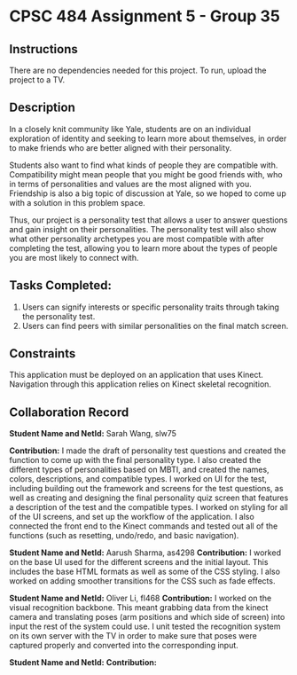 # CPSC 484 Assignment 5 - Group 35

## Instructions

There are no dependencies needed for this project. To run, upload the project to a TV.

## Description

In a closely knit community like Yale, students are on an individual exploration of identity and seeking to learn more about themselves, in order to make friends who are better aligned with their personality.

Students also want to find what kinds of people they are compatible with. Compatibility might mean people that you might be good friends with, who in terms of personalities and values are the most aligned with you. Friendship is also a big topic of discussion at Yale, so we hoped to come up with a solution in this problem space.

Thus, our project is a personality test that allows a user to answer questions and gain insight on their personalities. The personality test will also show what other personality archetypes you are most compatible with after completing the test, allowing you to learn more about the types of people you are most likely to connect with.

## Tasks Completed:

1. Users can signify interests or specific personality traits through taking the personality test.
2. Users can find peers with similar personalities on the final match screen.

## Constraints

This application must be deployed on an application that uses Kinect. Navigation through this application relies on Kinect skeletal recognition.

## Collaboration Record

**Student Name and NetId:** Sarah Wang, slw75

**Contribution:** I made the draft of personality test questions and created the function to come up with the final personality type. I also created the different types of personalities based on MBTI, and created the names, colors, descriptions, and compatible types. I worked on UI for the test, including building out the framework and screens for the test questions, as well as creating and designing the final personality quiz screen that features a description of the test and the compatible types. I worked on styling for all of the UI screens, and set up the workflow of the application. I also connected the front end to the Kinect commands and tested out all of the functions (such as resetting, undo/redo, and basic navigation).

**Student Name and NetId:** Aarush Sharma, as4298
**Contribution:** I worked on the base UI used for the different screens and the initial layout. This includes the base HTML formats as well as some of the CSS styling. I also worked on adding smoother transitions for the CSS such as fade effects. 

**Student Name and NetId:** Oliver Li, fl468
**Contribution:** I worked on the visual recognition backbone. This meant grabbing data from the kinect camera and translating poses (arm positions and which side of screen) into input the rest of the system could use. I unit tested the recognition system on its own server with the TV in order to make sure that poses were captured properly and converted into the corresponding input. 

**Student Name and NetId:**
**Contribution:**
